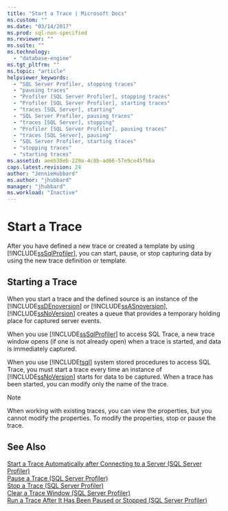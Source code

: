 ```yaml
---
title: "Start a Trace | Microsoft Docs"
ms.custom: ""
ms.date: "03/14/2017"
ms.prod: sql-non-specified
ms.reviewer: ""
ms.suite: ""
ms.technology: 
  - "database-engine"
ms.tgt_pltfrm: ""
ms.topic: "article"
helpviewer_keywords: 
  - "SQL Server Profiler, stopping traces"
  - "pausing traces"
  - "Profiler [SQL Server Profiler], stopping traces"
  - "Profiler [SQL Server Profiler], starting traces"
  - "traces [SQL Server], starting"
  - "SQL Server Profiler, pausing traces"
  - "traces [SQL Server], stopping"
  - "Profiler [SQL Server Profiler], pausing traces"
  - "traces [SQL Server], pausing"
  - "SQL Server Profiler, starting traces"
  - "stopping traces"
  - "starting traces"
ms.assetid: aeeb38eb-229a-4c8b-ad66-57e9ce45fb6a
caps.latest.revision: 24
author: "JennieHubbard"
ms.author: "jhubbard"
manager: "jhubbard"
ms.workload: "Inactive"
---
```

# Start a Trace
  After you have defined a new trace or created a template by using [!INCLUDE[ssSqlProfiler](../../includes/sssqlprofiler-md.md)], you can start, pause, or stop capturing data by using the new trace definition or template.  
  
## Starting a Trace  
 When you start a trace and the defined source is an instance of the [!INCLUDE[ssDEnoversion](../../includes/ssdenoversion-md.md)] or [!INCLUDE[ssASnoversion](../../includes/ssasnoversion-md.md)], [!INCLUDE[ssNoVersion](../../includes/ssnoversion-md.md)] creates a queue that provides a temporary holding place for captured server events.  
  
 When you use [!INCLUDE[ssSqlProfiler](../../includes/sssqlprofiler-md.md)] to access SQL Trace, a new trace window opens (if one is not already open) when a trace is started, and data is immediately captured.  
  
 When you use [!INCLUDE[tsql](../../includes/tsql-md.md)] system stored procedures to access SQL Trace, you must start a trace every time an instance of [!INCLUDE[ssNoVersion](../../includes/ssnoversion-md.md)] starts for data to be captured. When a trace has been started, you can modify only the name of the trace.  
  
> [!NOTE]  
>  When working with existing traces, you can view the properties, but you cannot modify the properties. To modify the properties, stop or pause the trace.  
  
## See Also  
 [Start a Trace Automatically after Connecting to a Server &#40;SQL Server Profiler&#41;](../../tools/sql-server-profiler/start-a-trace-automatically-after-connecting-to-a-server-sql-server-profiler.md)   
 [Pause a Trace &#40;SQL Server Profiler&#41;](../../tools/sql-server-profiler/pause-a-trace-sql-server-profiler.md)   
 [Stop a Trace &#40;SQL Server Profiler&#41;](../../tools/sql-server-profiler/stop-a-trace-sql-server-profiler.md)   
 [Clear a Trace Window &#40;SQL Server Profiler&#41;](../../tools/sql-server-profiler/clear-a-trace-window-sql-server-profiler.md)   
 [Run a Trace After It Has Been Paused or Stopped &#40;SQL Server Profiler&#41;](../../tools/sql-server-profiler/run-a-trace-after-it-has-been-paused-or-stopped-sql-server-profiler.md)  
  
  

